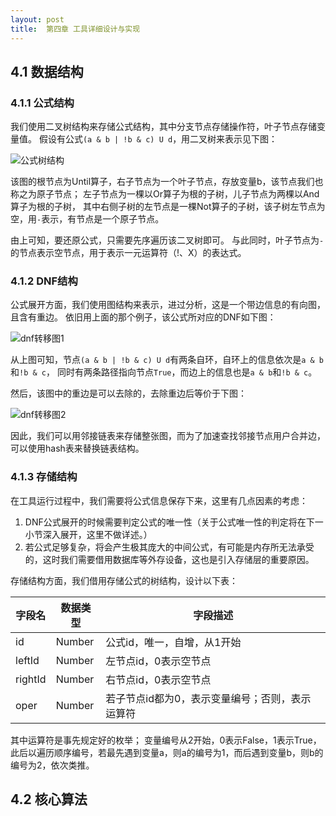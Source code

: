 ```yaml
---
layout: post
title:  第四章 工具详细设计与实现
---
```


4.1 数据结构
-----

### 4.1.1 公式结构
我们使用二叉树结构来存储公式结构，其中分支节点存储操作符，叶子节点存储变量值。
假设有公式`(a & b | !b & c) U d`，用二叉树来表示见下图：

![公式树结构](/paper/public/img/formula_tree.png)

该图的根节点为Until算子，右子节点为一个叶子节点，存放变量b，该节点我们也称之为原子节点；
左子节点为一棵以Or算子为根的子树，儿子节点为两棵以And算子为根的子树，
其中右侧子树的左节点是一棵Not算子的子树，该子树左节点为空，用`-`表示，有节点是一个原子节点。

由上可知，要还原公式，只需要先序遍历该二叉树即可。
与此同时，叶子节点为`-`的节点表示空节点，用于表示一元运算符（!、X）的表达式。

### 4.1.2 DNF结构
公式展开方面，我们使用图结构来表示，进过分析，这是一个带边信息的有向图，且含有重边。
依旧用上面的那个例子，该公式所对应的DNF如下图：

![dnf转移图1](/paper/public/img/dnf_graph1.png)

从上图可知，节点`(a & b | !b & c) U d`有两条自环，自环上的信息依次是`a & b`和`!b & c`，
同时有两条路径指向节点`True`，而边上的信息也是`a & b`和`!b & c`。

然后，该图中的重边是可以去除的，去除重边后等价于下图：

![dnf转移图2](/paper/public/img/dnf_graph2.png)

因此，我们可以用邻接链表来存储整张图，而为了加速查找邻接节点用户合并边，可以使用hash表来替换链表结构。

### 4.1.3 存储结构
在工具运行过程中，我们需要将公式信息保存下来，这里有几点因素的考虑：

1. DNF公式展开的时候需要判定公式的唯一性（关于公式唯一性的判定将在下一小节深入展开，这里不做详述。）
2. 若公式足够复杂，将会产生极其庞大的中间公式，有可能是内存所无法承受的，这时我们需要借用数据库等外存设备，这也是引入存储层的重要原因。

存储结构方面，我们借用存储公式的树结构，设计以下表：

字段名   | 数据类型 | 字段描述  
-----   | -----  | -----
id      | Number | 公式id，唯一，自增，从1开始
leftId  | Number | 左节点id，0表示空节点
rightId | Number | 右节点id，0表示空节点
oper    | Number | 若子节点id都为0，表示变量编号；否则，表示运算符

其中运算符是事先规定好的枚举；
变量编号从2开始，0表示False，1表示True，此后以遍历顺序编号，若最先遇到变量a，则a的编号为1，而后遇到变量b，则b的编号为2，依次类推。

4.2 核心算法
-----
